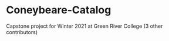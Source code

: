 # Coneybeare-Catalog
Capstone project for Winter 2021 at Green River College (3 other contributors)
